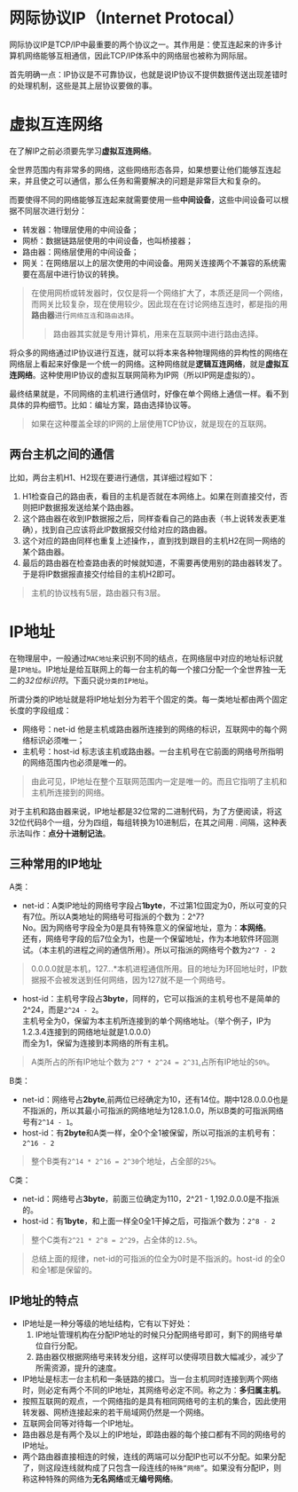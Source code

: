 # 网际协议IP（Internet Protocal）
网际协议IP是TCP/IP中最重要的两个协议之一。其作用是：使互连起来的许多计算机网络能够互相通信，因此TCP/IP体系中的网络层也被称为网际层。

首先明确一点：IP协议是不可靠协议，也就是说IP协议不提供数据传送出现差错时的处理机制，这些是其上层协议要做的事。

# 虚拟互连网络
在了解IP之前必须要先学习**虚拟互连网络**。

全世界范围内有非常多的网络，这些网络形态各异，如果想要让他们能够互连起来，并且使之可以通信，那么任务和需要解决的问题是非常巨大和复杂的。

而要使得不同的网络能够互连起来就需要使用一些**中间设备**，这些中间设备可以根据不同层次进行划分：
+ 转发器：物理层使用的中间设备；
+ 网桥：数据链路层使用的中间设备，也叫桥接器；
+ 路由器：网络层使用的中间设备；
+ 网关：在网络层以上的层次使用的中间设备。用网关连接两个不兼容的系统需要在高层中进行协议的转换。

> 在使用网桥或转发器时，仅仅是将一个网络扩大了，本质还是同一个网络，而网关比较复杂，现在使用较少。因此现在在讨论网络互连时，都是指的用**路由器**进行`网络互连`和`路由选择`。
>> 路由器其实就是专用计算机，用来在互联网中进行路由选择。

将众多的网络通过IP协议进行互连，就可以将本来各种物理网络的异构性的网络在网络层上看起来好像是一个统一的网络。这种网络就是**逻辑互连网络**，就是**虚拟互连网络**。这种使用IP协议的虚拟互联网简称为IP网（所以IP网是虚拟的）。

最终结果就是，不同网络的主机进行通信时，好像在单个网络上通信一样。看不到具体的异构细节。比如：编址方案，路由选择协议等。
> 如果在这种覆盖全球的IP网的上层使用TCP协议，就是现在的互联网。

## 两台主机之间的通信
比如，两台主机H1、H2现在要进行通信，其详细过程如下：
1.  H1检查自己的路由表，看目的主机是否就在本网络上。如果在则直接交付，否则把IP数据报发送给某个路由器。
2.  这个路由器在收到IP数据报之后，同样查看自己的路由表（书上说转发表更准确），找到自己应该将此IP数据报交付给对应的路由器。
3.  这个对应的路由同样也重复上述操作，，直到找到跟目的主机H2在同一网络的某个路由器。
4.  最后的路由器在检查路由表的时候就知道，不需要再使用别的路由器转发了。于是将IP数据报直接交付给目的主机H2即可。
> 主机的协议栈有5层，路由器只有3层。

# IP地址
在物理层中，一般通过`MAC地址`来识别不同的结点，在网络层中对应的地址标识就是`IP地址`。IP地址是给互联网上的每一台主机的每一个接口分配一个全世界独一无二的*32位标识符*。下面只说`分类的IP地址`。

所谓分类的IP地址就是将IP地址划分为若干个固定的类。每一类地址都由两个固定长度的字段组成：
+ 网络号：net-id 他是主机或路由器所连接到的网络的标识，互联网中的每个网络标识必须唯一；
+ 主机号：host-id 标志该主机或路由器。一台主机号在它前面的网络号所指明的网络范围内也必须是唯一的。
> 由此可见，IP地址在整个互联网范围内一定是唯一的。而且它指明了主机和主机所连接到的网络。

对于主机和路由器来说，IP地址都是32位常的二进制代码，为了方便阅读，将这32位代码8个一组，分为四组，每组转换为10进制后，在其之间用 . 间隔，这种表示法叫作：**点分十进制记法**。

## 三种常用的IP地址
A类：
+ net-id：A类IP地址的网络号字段占**1byte**，不过第1位固定为0，所以可变的只有7位。所以A类地址的网络号可指派的个数为：2^7?<br />No。因为网络号字段全为0是具有特殊意义的保留地址，意为：**本网络**。<br />还有，网络号字段的后7位全为1，也是一个保留地址，作为本地软件环回测试。（本主机的进程之间的通信所用）。所以可指派的网络号个数为`2^7 - 2`
> 0.0.0.0就是本机，127.*.*.*本机进程通信所用。目的地址为环回地址时，IP数据报不会被发送到任何网络，因为127就不是一个网络号。
+ host-id：主机号字段占**3byte**，同样的，它可以指派的主机号也不是简单的2^24，而是`2^24 - 2`。<br>主机号全为0，保留为本主机所连接到的单个网络地址。（举个例子，IP为1.2.3.4连接到的网络地址就是1.0.0.0）<br>而全为1，保留为连接到本网络的所有主机。
> A类所占的所有IP地址个数为 `2^7 * 2^24 = 2^31`,占所有IP地址的`50%`。

B类：
+ net-id：网络号占**2byte**,前两位已经确定为10，还有14位。期中128.0.0.0也是不指派的，所以其最小可指派的网络地址为128.1.0.0，所以B类的可指派网络号有`2^14 - 1`。
+ host-id：有**2byte**和A类一样，全0个全1被保留，所以可指派的主机号有：`2^16 - 2`
> 整个B类有`2^14 * 2^16 = 2^30`个地址，占全部的`25%`。

C类：
+ net-id：网络号占**3byte**，前面三位确定为110，2^21 - 1,192.0.0.0是不指派的。
+ host-id：有**1byte**，和上面一样全0全1干掉之后，可指派个数为：`2^8 - 2`
> 整个C类有`2^21 * 2^8 = 2^29`，占全体的`12.5%`。

> 总结上面的规律，net-id的可指派的位全为0时是不指派的。host-id 的全0和全1都是保留的。

## IP地址的特点
+ IP地址是一种分等级的地址结构，它有以下好处：
  1.  IP地址管理机构在分配IP地址的时候只分配网络号即可，剩下的网络号单位自行分配。
  2.  路由器仅根据网络号来转发分组，这样可以使得项目数大幅减少，减少了所需资源，提升的速度。
+ IP地址是标志一台主机和一条链路的接口。当一台主机同时连接到两个网络时，则必定有两个不同的IP地址，其网络号必定不同。称之为：**多归属主机**。
+ 按照互联网的观点，一个网络指的是具有相同网络号的主机的集合，因此使用转发器、网桥连接起来的若干局域网仍然是一个网络。
+ 互联网会同等对待每一个IP地址。
+ 路由器总是有两个及以上的IP地址，即路由器的每个接口都有不同的网络号的IP地址。
+ 两个路由器直接相连的时候，连线的两端可以分配IP也可以不分配。如果分配了，则这段连线就构成了只包含一段连线的`特殊“网络”`。如果没有分配IP，则称这种特殊的网络为**无名网络**或无**编号网络**。
